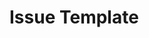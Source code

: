 # Issue Template

<!--
 IMPORTANT: Please use the following link to create a new issue:

  https://www.creative-tim.com/new-issue/vue-material-dashboard

**If your issue was not created using the app above, it will be closed immediately.**
-->

<!--
Love Creative Tim? Do you need Angular, React, Vuejs or HTML? You can visit:
👉  https://www.creative-tim.com/bundles
👉  https://www.creative-tim.com
-->
